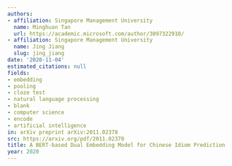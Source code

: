 ```yaml
---
authors:
- affiliation: Singapore Management University
  name: Minghuan Tan
  url: https://academic.microsoft.com/author/3097322910/
- affiliation: Singapore Management University
  name: Jing Jiang
  slug: jing_jiang
date: '2020-11-04'
estimated_citations: null
fields:
- embedding
- pooling
- cloze test
- natural language processing
- blank
- computer science
- encode
- artificial intelligence
in: arXiv preprint arXiv:2011.02378
src: https://arxiv.org/pdf/2011.02378
title: A BERT-based Dual Embedding Model for Chinese Idiom Prediction
year: 2020
---
```

